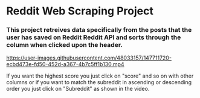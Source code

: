 # Reddit Web Scraping Project

### This project retreives data specifically from the posts that the user has saved on Reddit Reddit API and sorts through the column when clicked upon the header.


https://user-images.githubusercontent.com/48033157/147711720-ecbd473e-fd50-452d-a367-4b7c5ff1b130.mp4

If you want the highest score you just click on "score" and so on with other columns
or if you want to match the subreddit in ascending or descending order you just click on "Subreddit" as shown in the video.

